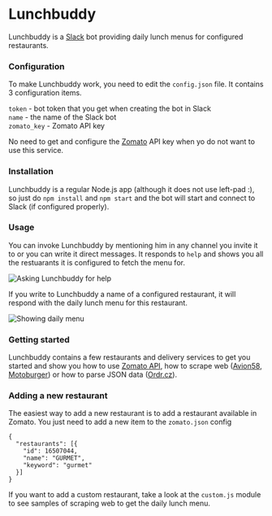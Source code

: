# Lunchbuddy
Lunchbuddy is a [Slack](http://slack.com) bot providing daily lunch menus for configured restaurants.

### Configuration

To make Lunchbuddy work, you need to edit the `config.json` file. It contains 3 configuration items.

`token` - bot token that you get when creating the bot in Slack    
`name` - the name of the Slack bot    
`zomato_key` - Zomato API key    

No need to get and configure the [Zomato](http://zomato.com) API key when yo do not want to use this service.

### Installation

Lunchbuddy is a regular Node.js app (although it does not use left-pad :), so just do `npm install` and `npm start` and the bot will start and connect to Slack (if configured properly). 

### Usage

You can invoke Lunchbuddy by mentioning him in any channel you invite it to or you can write it direct messages. It responds to `help` and shows you all the restuarants it is configured to fetch the menu for. 

![Asking Lunchbuddy for help](https://raw.githubusercontent.com/igorkulman/lunchbuddy-bot/master/images/help.png)

If you write to Lunchbuddy a name of a configured restaurant, it will respond with the daily lunch menu for this restaurant.

![Showing daily menu](https://raw.githubusercontent.com/igorkulman/lunchbuddy-bot/master/images/menu.png)

### Getting started

Lunchbuddy contains a few restaurants and delivery services to get you started and show you how to use [Zomato API](https://developers.zomato.com/api?lang=en), how to scrape web ([Avion58](http://avion58.cz/), [Motoburger](http://www.motoburger.cz/)) or how to parse JSON data ([Ordr.cz](https://www.ordr.cz/)).

### Adding a new restaurant

The easiest way to add a new restaurant is to add a restaurant available in Zomato. You just need to add a new item to the `zomato.json` config

````
{
  "restaurants": [{
    "id": 16507044,
    "name": "GURMET",
    "keyword": "gurmet"
  }]
}
````

If you want to add a custom restaurant, take a look at the `custom.js` module to see samples of scraping web to get the daily lunch menu.
